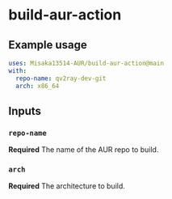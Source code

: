 # build-aur-action

## Example usage

```yaml
uses: Misaka13514-AUR/build-aur-action@main
with:
  repo-name: qv2ray-dev-git
  arch: x86_64
```

## Inputs

### `repo-name`

**Required** The name of the AUR repo to build.

### `arch`

**Required** The architecture to build.
